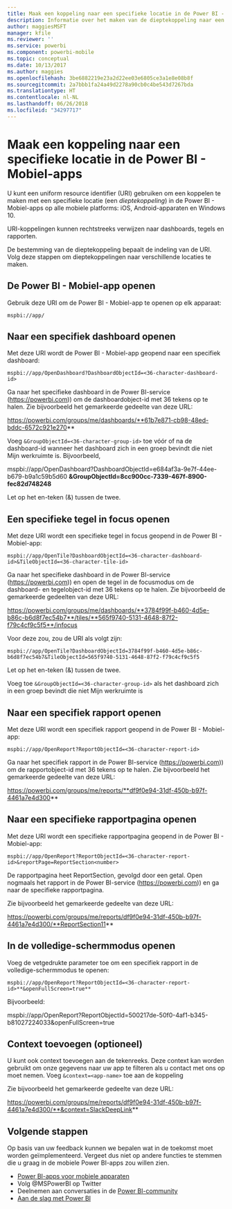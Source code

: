 ```yaml
---
title: Maak een koppeling naar een specifieke locatie in de Power BI - Mobiel-apps
description: Informatie over het maken van de dieptekoppeling naar een specifiek dashboard, tegel of rapport in de Power BI - Mobiel-app met een uniform resource identifier (URI).
author: maggiesMSFT
manager: kfile
ms.reviewer: ''
ms.service: powerbi
ms.component: powerbi-mobile
ms.topic: conceptual
ms.date: 10/13/2017
ms.author: maggies
ms.openlocfilehash: 3be6882219e23a2d22ee03e6805ce3a1e8e08b8f
ms.sourcegitcommit: 2a7bbb1fa24a49d2278a90cb0c4be543d7267bda
ms.translationtype: HT
ms.contentlocale: nl-NL
ms.lasthandoff: 06/26/2018
ms.locfileid: "34297717"
---
```

# <a name="create-a-link-to-a-specific-location-in-the-power-bi-mobile-apps"></a>Maak een koppeling naar een specifieke locatie in de Power BI - Mobiel-apps
U kunt een uniform resource identifier (URI) gebruiken om een koppelen te maken met een specifieke locatie (een *dieptekoppeling*) in de Power BI - Mobiel-apps op alle mobiele platforms: iOS, Android-apparaten en Windows 10.

URI-koppelingen kunnen rechtstreeks verwijzen naar dashboards, tegels en rapporten.

De bestemming van de dieptekoppeling bepaalt de indeling van de URI. Volg deze stappen om dieptekoppelingen naar verschillende locaties te maken. 

## <a name="open-the-power-bi-mobile-app"></a>De Power BI - Mobiel-app openen
Gebruik deze URI om de Power BI - Mobiel-app te openen op elk apparaat:

    mspbi://app/


## <a name="open-to-a-specific-dashboard"></a>Naar een specifiek dashboard openen
Met deze URI wordt de Power BI - Mobiel-app geopend naar een specifiek dashboard:

    mspbi://app/OpenDashboard?DashboardObjectId=<36-character-dashboard-id>

Ga naar het specifieke dashboard in de Power BI-service (https://powerbi.com)) om de dashboardobject-id met 36 tekens op te halen. Zie bijvoorbeeld het gemarkeerde gedeelte van deze URL:

https://powerbi.com/groups/me/dashboards/**61b7e871-cb98-48ed-bddc-6572c921e270**

Voeg `&GroupObjectId=<36-character-group-id>` toe vóór of na de dashboard-id wanneer het dashboard zich in een groep bevindt die niet Mijn werkruimte is. Bijvoorbeeld, 

mspbi://app/OpenDashboard?DashboardObjectId=e684af3a-9e7f-44ee-b679-b9a1c59b5d60 **&GroupObjectId=8cc900cc-7339-467f-8900-fec82d748248**

Let op het en-teken (&) tussen de twee.

## <a name="open-to-a-specific-tile-in-focus"></a>Een specifieke tegel in focus openen
Met deze URI wordt een specifieke tegel in focus geopend in de Power BI - Mobiel-app:

    mspbi://app/OpenTile?DashboardObjectId=<36-character-dashboard-id>&TileObjectId=<36-character-tile-id>

Ga naar het specifieke dashboard in de Power BI-service (https://powerbi.com)) en open de tegel in de focusmodus om de dashboard- en tegelobject-id met 36 tekens op te halen. Zie bijvoorbeeld de gemarkeerde gedeelten van deze URL:

https://powerbi.com/groups/me/dashboards/**3784f99f-b460-4d5e-b86c-b6d8f7ec54b7**/tiles/**565f9740-5131-4648-87f2-f79c4cf9c5f5**/infocus

Voor deze zou, zou de URI als volgt zijn:

    mspbi://app/OpenTile?DashboardObjectId=3784f99f-b460-4d5e-b86c-b6d8f7ec54b7&TileObjectId=565f9740-5131-4648-87f2-f79c4cf9c5f5

Let op het en-teken (&) tussen de twee.

Voeg toe `&GroupObjectId=<36-character-group-id>` als het dashboard zich in een groep bevindt die niet Mijn werkruimte is

## <a name="open-to-a-specific-report"></a>Naar een specifiek rapport openen
Met deze URI wordt een specifiek rapport geopend in de Power BI - Mobiel-app:

    mspbi://app/OpenReport?ReportObjectId=<36-character-report-id>

Ga naar het specifiek rapport in de Power BI-service (https://powerbi.com)) om de rapportobject-id met 36 tekens op te halen. Zie bijvoorbeeld het gemarkeerde gedeelte van deze URL:

https://powerbi.com/groups/me/reports/**df9f0e94-31df-450b-b97f-4461a7e4d300**

## <a name="open-to-a-specific-report-page"></a>Naar een specifieke rapportpagina openen
Met deze URI wordt een specifieke rapportpagina geopend in de Power BI - Mobiel-app:

    mspbi://app/OpenReport?ReportObjectId=<36-character-report-id>&reportPage=ReportSection<number>

De rapportpagina heet ReportSection, gevolgd door een getal. Open nogmaals het rapport in de Power BI-service (https://powerbi.com)) en ga naar de specifieke rapportpagina. 

Zie bijvoorbeeld het gemarkeerde gedeelte van deze URL:

https://powerbi.com/groups/me/reports/df9f0e94-31df-450b-b97f-4461a7e4d300/**ReportSection11**

## <a name="open-in-full-screen-mode"></a>In de volledige-schermmodus openen
Voeg de vetgedrukte parameter toe om een specifiek rapport in de volledige-schermmodus te openen:

    mspbi://app/OpenReport?ReportObjectId=<36-character-report-id>**&openFullScreen=true**

Bijvoorbeeld: 

mspbi://app/OpenReport?ReportObjectId=500217de-50f0-4af1-b345-b81027224033&openFullScreen=true

## <a name="add-context-optional"></a>Context toevoegen (optioneel)
U kunt ook context toevoegen aan de tekenreeks. Deze context kan worden gebruikt om onze gegevens naar uw app te filteren als u contact met ons op moet nemen. Voeg `&context=<app-name>` toe aan de koppeling

Zie bijvoorbeeld het gemarkeerde gedeelte van deze URL: 

https://powerbi.com/groups/me/reports/df9f0e94-31df-450b-b97f-4461a7e4d300/**&context=SlackDeepLink**

## <a name="next-steps"></a>Volgende stappen
Op basis van uw feedback kunnen we bepalen wat in de toekomst moet worden geïmplementeerd. Vergeet dus niet op andere functies te stemmen die u graag in de mobiele Power BI-apps zou willen zien. 

* [Power BI-apps voor mobiele apparaten](mobile-apps-for-mobile-devices.md)
* Volg @MSPowerBI op Twitter
* Deelnemen aan conversaties in de [Power BI-community](http://community.powerbi.com/)
* [Aan de slag met Power BI](service-get-started.md)

